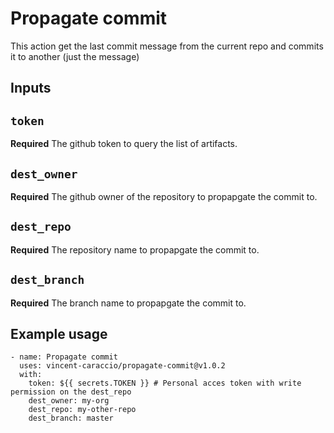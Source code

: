 # Propagate commit

This action get the last commit message from the current repo and commits it to another (just the message)

## Inputs

## `token`

**Required** The github token to query the list of artifacts.

## `dest_owner`

**Required** The github owner of the repository to propapgate the commit to.

## `dest_repo`

**Required** The repository name to propapgate the commit to.

## `dest_branch`

**Required** The branch name to propapgate the commit to.

## Example usage

```
- name: Propagate commit
  uses: vincent-caraccio/propagate-commit@v1.0.2
  with:
    token: ${{ secrets.TOKEN }} # Personal acces token with write permission on the dest_repo
    dest_owner: my-org
    dest_repo: my-other-repo
    dest_branch: master
```
